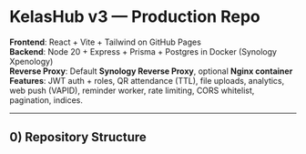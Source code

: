 # KelasHub v3 — Production Repo

**Frontend**: React + Vite + Tailwind on GitHub Pages  
**Backend**: Node 20 + Express + Prisma + Postgres in Docker (Synology Xpenology)  
**Reverse Proxy**: Default **Synology Reverse Proxy**, optional **Nginx container**  
**Features**: JWT auth + roles, QR attendance (TTL), file uploads, analytics, web push (VAPID), reminder worker, rate limiting, CORS whitelist, pagination, indices.

---

## 0) Repository Structure

